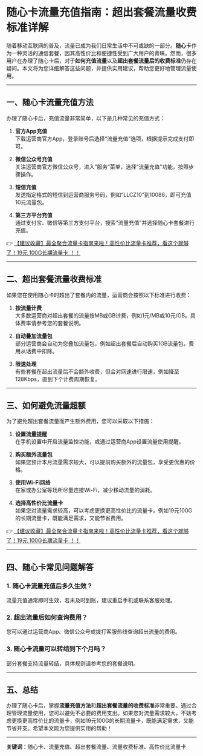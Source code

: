 # 随心卡流量充值指南：超出套餐流量收费标准详解

随着移动互联网的普及，流量已成为我们日常生活中不可或缺的一部分。**随心卡**作为一种灵活的通信套餐，因其高性价比和便捷性受到广大用户的青睐。然而，很多用户在办理了随心卡后，对于**如何充值流量**以及**超出套餐流量后的收费标准**仍存在疑问。本文将为您详细解答这些问题，并提供实用建议，帮助您更好地管理流量使用。

---

## 一、随心卡流量充值方法

办理了随心卡后，充值流量非常简单，以下是几种常见的充值方式：

1. **官方App充值**  
   下载运营商官方App，登录账号后选择“流量充值”选项，根据提示完成支付即可。

2. **微信公众号充值**  
   关注运营商官方微信公众号，进入“服务”菜单，选择“流量充值”功能，按照步骤操作。

3. **短信充值**  
   发送指定格式的短信到运营商服务号码，例如“LLCZ10”到10086，即可充值10元流量包。

4. **第三方平台充值**  
   通过支付宝、微信等第三方支付平台，搜索“流量充值”并选择随心卡套餐进行充值。

👉 [【建议收藏】最全聚合流量卡指南来啦！高性价比流量卡推荐，看这个就够了！19元 100G长期流量卡 ！！](https://bit.ly/Liuliangka)

---

## 二、超出套餐流量收费标准

如果您在使用随心卡时超出了套餐内的流量，运营商会按照以下标准进行收费：

1. **按流量计费**  
   大多数运营商对超出套餐的流量按MB或GB计费，例如1元/MB或10元/GB。具体费率请参考您的套餐说明。

2. **自动叠加流量包**  
   部分运营商会自动为您叠加流量包，例如超出套餐后自动购买1GB流量包，费用从话费中扣除。

3. **限速处理**  
   有些套餐在超出流量后不会额外收费，但会对网速进行限速，例如降至128Kbps，直到下个计费周期恢复。

---

## 三、如何避免流量超额

为了避免超出套餐流量而产生额外费用，您可以采取以下措施：

1. **设置流量提醒**  
   在手机设置中开启流量监控功能，或通过运营商App设置流量使用提醒。

2. **购买额外流量包**  
   如果您预计本月流量需求较大，可以提前购买额外的流量包，享受更优惠的价格。

3. **使用Wi-Fi网络**  
   在家或办公室等场所尽量连接Wi-Fi，减少移动流量的消耗。

4. **选择高性价比流量卡**  
   如果您对流量需求较高，可以考虑更换更高性价比的流量卡，例如19元100G的长期流量卡，既能满足需求，又能节省费用。

👉 [【建议收藏】最全聚合流量卡指南来啦！高性价比流量卡推荐，看这个就够了！19元 100G长期流量卡 ！！](https://bit.ly/Liuliangka)

---

## 四、随心卡常见问题解答

### 1. 随心卡流量充值后多久生效？  
流量充值通常即时生效，若未及时到账，建议重启手机或联系客服处理。

### 2. 超出流量后如何查询费用？  
您可以通过运营商App、微信公众号或拨打客服热线查询超出流量的费用。

### 3. 随心卡流量可以转结到下个月吗？  
部分套餐支持流量转结，具体规则请参考您的套餐说明。

---

## 五、总结

办理了随心卡后，掌握**流量充值方法**和**超出套餐流量的收费标准**非常重要。通过合理管理流量使用，您可以避免不必要的费用支出。如果您对流量需求较大，不妨考虑更换更高性价比的流量卡，例如19元100G的长期流量卡，既能满足需求，又能节省开支。希望本文能为您提供实用的帮助！

---

**关键词**：随心卡、流量充值、超出套餐流量、流量收费标准、高性价比流量卡